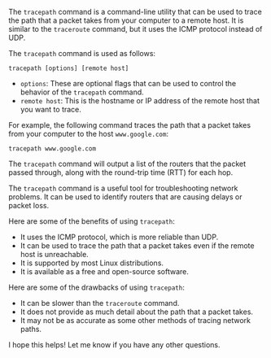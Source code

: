 
The `tracepath` command is a command-line utility that can be used to trace the path that a packet takes from your computer to a remote host. It is similar to the `traceroute` command, but it uses the ICMP protocol instead of UDP.

The `tracepath` command is used as follows:

```
tracepath [options] [remote host]
```

* `options`: These are optional flags that can be used to control the behavior of the `tracepath` command.
* `remote host`: This is the hostname or IP address of the remote host that you want to trace.

For example, the following command traces the path that a packet takes from your computer to the host `www.google.com`:

```
tracepath www.google.com
```

The `tracepath` command will output a list of the routers that the packet passed through, along with the round-trip time (RTT) for each hop.

The `tracepath` command is a useful tool for troubleshooting network problems. It can be used to identify routers that are causing delays or packet loss.

Here are some of the benefits of using `tracepath`:

* It uses the ICMP protocol, which is more reliable than UDP.
* It can be used to trace the path that a packet takes even if the remote host is unreachable.
* It is supported by most Linux distributions.
* It is available as a free and open-source software.

Here are some of the drawbacks of using `tracepath`:

* It can be slower than the `traceroute` command.
* It does not provide as much detail about the path that a packet takes.
* It may not be as accurate as some other methods of tracing network paths.

I hope this helps! Let me know if you have any other questions.
